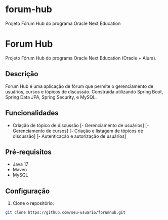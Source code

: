 # forum-hub
Projeto Fórum Hub do programa Oracle Next Education

# Forum Hub

Projeto Fórum Hub do programa Oracle Next Education (Oracle + Alura).

## Descrição

Forum Hub é uma aplicação de fórum que permite o gerenciamento de usuários, cursos e tópicos de discussão.
Construída utilizando Spring Boot, Spring Data JPA, Spring Security, e MySQL.

## Funcionalidades

- Criação de tópico de discussão
[- Gerenciamento de usuários]
[- Gerenciamento de cursos]
[- Criação e listagem de tópicos de discussão]
[- Autenticação e autorização de usuários]

## Pré-requisitos

- Java 17
- Maven
- MySQL

## Configuração

1. Clone o repositório:

```bash
git clone https://github.com/seu-usuario/forumhub.git
